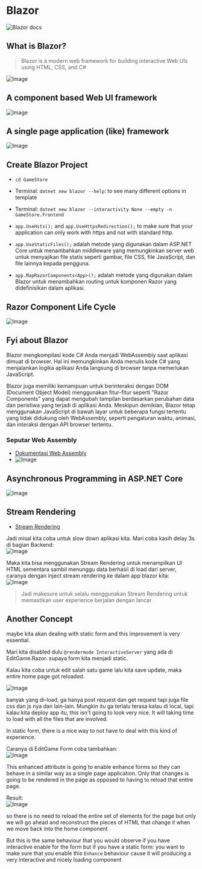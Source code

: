 # Blazor
![Blazor docs](https://dotnet.microsoft.com/en-us/apps/aspnet/web-apps/blazor)

## What is Blazor?
> Blazor is a modern web framework for building interactive Web UIs using HTML, CSS, and C#

![Image](./images/04-definition-blazor-gpt.png) 

## A component based Web UI framework
![Image](./images/02-component-based.png)

## A single page application (like) framework
![Image](./images/03-spa.png)

## Create Blazor Project
* `cd GameStore`
* Terminal: `dotnet new blazor --help`: to see many different options in template
* Terminal: `dotnet new blazor --interactivity None --empty -n GameStore.Frontend`


* `app.UseHsts();` and `app.UseHttpsRedirection();` to make sure that your application can only work with https and not with standard http.
* `app.UseStaticFiles();` adalah metode yang digunakan dalam ASP.NET Core untuk menambahkan middleware yang memungkinkan server web untuk menyajikan file statis seperti gambar, file CSS, file JavaScript, dan file lainnya kepada pengguna.
* `app.MapRazorComponents<App>();` adalah metode yang digunakan dalam Blazor untuk menambahkan routing untuk komponen Razor yang didefinisikan dalam aplikasi.


## Razor Component Life Cycle
![Image](/images/08-bout-razor-component-lifecycle.png)


## Fyi about Blazor
Blazor mengkompilasi kode C# Anda menjadi WebAssembly saat aplikasi dimuat di browser. Hal ini memungkinkan Anda menulis kode C# yang menjalankan logika aplikasi Anda langsung di browser tanpa memerlukan JavaScript.

Blazor juga memiliki kemampuan untuk berinteraksi dengan DOM (Document Object Model) menggunakan fitur-fitur seperti "Razor Components" yang dapat mengubah tampilan berdasarkan perubahan data dan peristiwa yang terjadi di aplikasi Anda. Meskipun demikian, Blazor tetap menggunakan JavaScript di bawah layar untuk beberapa fungsi tertentu yang tidak didukung oleh WebAssembly, seperti pengaturan waktu, animasi, dan interaksi dengan API browser tertentu.

### Seputar Web Assembly
* [Dokumentasi Web Assembly](https://webassembly.org/)
* ![Image](./images/05-webassembly.png)



## Asynchronous Programming in ASP.NET Core
![Image](./images/15-asynchronous.png) <br>


## Stream Rendering
* [Stream Rendering](https://chrissainty.com/blazor-in-dotnet-8-server-side-and-streaming-rendering/)

Jadi misal kita coba untuk slow down aplikasi kita. Mari coba kasih delay 3s di bagian Backend: <br>
![Image](./images/16-GamesEndpoints-be.png) <br>

Maka kita bisa menggunakan Stream Rendering untuk menampilkan UI HTML sementara sambil menunggu data berhasil di load dari server, caranya dengan inject stream rendering ke dalam app blazor kita: <br>
![Image](./images/17-streamrendering-fe.png) <br>

> Jadi makesure untuk selalu menggunakan Stream Rendering untuk memastikan user experience berjalan dengan lancar

## Another Concept
maybe kita akan dealing with static form and this improvement is very essential.

Mari kita disabled dulu `@rendermode InteractiveServer` yang ada di EditGame.Razor. supaya form kita menjadi static.

Kalau kita coba untuk edit salah satu game lalu kita save update, maka entire home page got reloaded. <br>

![Image](./images/18-static-form-network.png) <br>

banyak yang di-load, ga hanya post request dan get request tapi juga file css dan js nya dan lain-lain. Mungkin itu ga terlalu terasa kalau di local, tapi kalau kita deploy app itu, this isn't going to look very nice. It will taking time to load with all the files that are involved.

In static form, there is a nice way to not have to deal with this kind of experience.

Caranya di EditGame Form coba tambahkan: <br>
![Image](./images/19-enhanced.png)
<br>

This enhanced attribute is going to enable enhance forms so they can behave in a similar way as a single page application. Only that changes is going to be rendered in the page as opposed to having to reload that entire page.

Result: <br>
![Image](./images/20-after-enhanced.png) <br>

so there is no need to reload the entire set of elements for the page but only we will go ahead and reconstruct the pieces of HTML that change it when we move back into the home component

But this is the same behaviour that you would observe if you have interactive enable for the form but if you have a static form: you want to make sure that you enable this `Enhance` behaviour cause it will producing a very interactive and nicely loading component